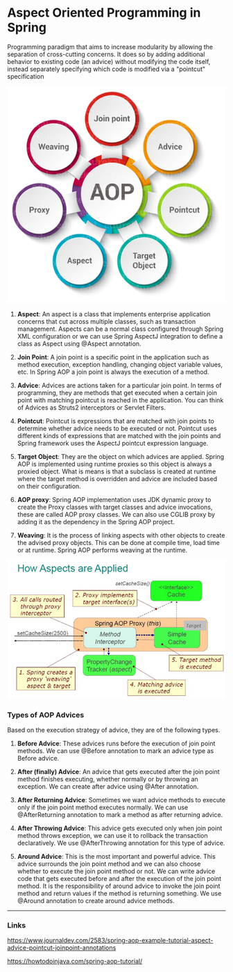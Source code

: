 # Aspect Oriented Programming in Spring

Programming paradigm that aims to increase modularity by allowing the separation of 
cross-cutting concerns. It does so by adding additional behavior to existing code (an advice)
without modifying the code itself, instead separately specifying which code is modified 
via a "pointcut" specification
 
 ![Spring AOP terminology](aop-terminology.jpeg)
 
1. __Aspect__: An aspect is a class that implements enterprise application concerns that 
cut across multiple classes, such as transaction management. Aspects can be a normal class 
configured through Spring XML configuration or we can use Spring AspectJ integration to 
define a class as Aspect using @Aspect annotation.

2. __Join Point__: A join point is a specific point in the application such as method 
execution, exception handling, changing object variable values, etc. In Spring AOP a join 
point is always the execution of a method.

3. __Advice__: Advices are actions taken for a particular join point. In terms of 
programming, they are methods that get executed when a certain join point with matching 
pointcut is reached in the application. You can think of Advices as Struts2 interceptors 
or Servlet Filters.

4. __Pointcut__: Pointcut is expressions that are matched with join points to determine 
whether advice needs to be executed or not. Pointcut uses different kinds of expressions 
that are matched with the join points and Spring framework uses the AspectJ pointcut 
expression language.

5. __Target Object__: They are the object on which advices are applied. Spring AOP is 
implemented using runtime proxies so this object is always a proxied object. What is means 
is that a subclass is created at runtime where the target method is overridden and advice 
are included based on their configuration.

6. __AOP proxy__: Spring AOP implementation uses JDK dynamic proxy to create the Proxy 
classes with target classes and advice invocations, these are called AOP proxy classes. 
We can also use CGLIB proxy by adding it as the dependency in the Spring AOP project.

7. __Weaving__: It is the process of linking aspects with other objects to create the advised proxy objects. This can be done at compile time, load time or at runtime. Spring AOP performs weaving at the runtime.

 ![Spring Aspects](aspects.jpg)
 
 ### Types of AOP Advices
 
Based on the execution strategy of advice, they are of the following types.

1. __Before Advice__: These advices runs before the execution of join point methods. We 
can use @Before annotation to mark an advice type as Before advice.

2. __After (finally) Advice__: An advice that gets executed after the join point method 
finishes executing, whether normally or by throwing an exception. We can create after advice
using @After annotation.

3. __After Returning Advice__: Sometimes we want advice methods to execute only if the 
join point method executes normally. We can use @AfterReturning annotation to mark a method
as after returning advice.

4. __After Throwing Advice__: This advice gets executed only when join point method throws
exception, we can use it to rollback the transaction declaratively. We use @AfterThrowing 
annotation for this type of advice.

5. __Around Advice__: This is the most important and powerful advice. This advice surrounds 
the join point method and we can also choose whether to execute the join point method or not.
We can write advice code that gets executed before and after the execution of the join point
method. It is the responsibility of around advice to invoke the join point method and return
values if the method is returning something. We use @Around annotation to create around 
advice methods.
   
--- 

### Links

https://www.journaldev.com/2583/spring-aop-example-tutorial-aspect-advice-pointcut-joinpoint-annotations

https://howtodoinjava.com/spring-aop-tutorial/

